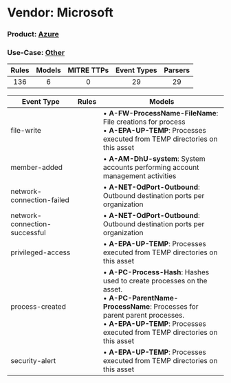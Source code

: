 Vendor: Microsoft
=================
### Product: [Azure](../ds_microsoft_azure.md)
### Use-Case: [Other](../../../../UseCases/uc_other.md)

| Rules | Models | MITRE TTPs | Event Types | Parsers |
|:-----:|:------:|:----------:|:-----------:|:-------:|
|  136  |   6    |     0      |     29      |   29    |

| Event Type                    | Rules | Models                                                                                                                                                                                                                                         |
| ----------------------------- | ----- | ---------------------------------------------------------------------------------------------------------------------------------------------------------------------------------------------------------------------------------------------- |
| file-write                    |       |  • <b>A-FW-ProcessName-FileName</b>: File creations for process<br> • <b>A-EPA-UP-TEMP</b>: Processes executed from TEMP directories on this asset                                                                                             |
| member-added                  |       |  • <b>A-AM-DhU-system</b>: System accounts performing account management activities                                                                                                                                                            |
| network-connection-failed     |       |  • <b>A-NET-OdPort-Outbound</b>: Outbound destination ports per organization                                                                                                                                                                   |
| network-connection-successful |       |  • <b>A-NET-OdPort-Outbound</b>: Outbound destination ports per organization                                                                                                                                                                   |
| privileged-access             |       |  • <b>A-EPA-UP-TEMP</b>: Processes executed from TEMP directories on this asset                                                                                                                                                                |
| process-created               |       |  • <b>A-PC-Process-Hash</b>: Hashes used to create processes on the asset.<br> • <b>A-PC-ParentName-ProcessName</b>: Processes for parent parent processes.<br> • <b>A-EPA-UP-TEMP</b>: Processes executed from TEMP directories on this asset |
| security-alert                |       |  • <b>A-EPA-UP-TEMP</b>: Processes executed from TEMP directories on this asset                                                                                                                                                                |
